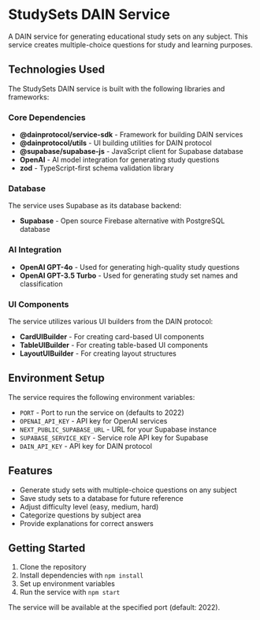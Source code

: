 # StudySets DAIN Service

A DAIN service for generating educational study sets on any subject. This service creates multiple-choice questions for study and learning purposes.

## Technologies Used

The StudySets DAIN service is built with the following libraries and frameworks:

### Core Dependencies

- **@dainprotocol/service-sdk** - Framework for building DAIN services
- **@dainprotocol/utils** - UI building utilities for DAIN protocol
- **@supabase/supabase-js** - JavaScript client for Supabase database
- **OpenAI** - AI model integration for generating study questions
- **zod** - TypeScript-first schema validation library

### Database

The service uses Supabase as its database backend:

- **Supabase** - Open source Firebase alternative with PostgreSQL database

### AI Integration

- **OpenAI GPT-4o** - Used for generating high-quality study questions
- **OpenAI GPT-3.5 Turbo** - Used for generating study set names and classification

### UI Components

The service utilizes various UI builders from the DAIN protocol:

- **CardUIBuilder** - For creating card-based UI components
- **TableUIBuilder** - For creating table-based UI components
- **LayoutUIBuilder** - For creating layout structures

## Environment Setup

The service requires the following environment variables:

- `PORT` - Port to run the service on (defaults to 2022)
- `OPENAI_API_KEY` - API key for OpenAI services
- `NEXT_PUBLIC_SUPABASE_URL` - URL for your Supabase instance
- `SUPABASE_SERVICE_KEY` - Service role API key for Supabase
- `DAIN_API_KEY` - API key for DAIN protocol

## Features

- Generate study sets with multiple-choice questions on any subject
- Save study sets to a database for future reference
- Adjust difficulty level (easy, medium, hard)
- Categorize questions by subject area
- Provide explanations for correct answers

## Getting Started

1. Clone the repository
2. Install dependencies with `npm install`
3. Set up environment variables
4. Run the service with `npm start`

The service will be available at the specified port (default: 2022).
